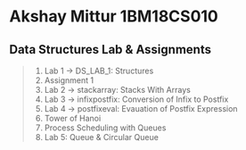 # Akshay Mittur 1BM18CS010
## Data Structures Lab & Assignments

> 1. Lab 1 -> DS_LAB_1: Structures
> 2. Assignment 1
> 3. Lab 2 -> stackarray: Stacks With Arrays
> 4. Lab 3 -> infixpostfix: Conversion of Infix to Postfix
> 5. Lab 4 -> postfixeval: Evauation of Postfix Expression
> 6. Tower of Hanoi
> 7. Process Scheduling with Queues
> 8. Lab 5: Queue & Circular Queue
